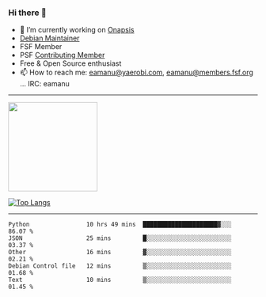 ### Hi there 👋


- 🔭 I’m currently working on [Onapsis](http://onapsis.com)
- [Debian Maintainer](https://qa.debian.org/developer.php?login=eamanu%40yaerobi.com)
- FSF Member
- PSF [Contributing Member](https://www.python.org/psf/membership/#what-membership-classes-are-there)
- Free & Open Source enthusiast 
- 📫 How to reach me: eamanu@yaerobi.com, eamanu@members.fsf.org ... IRC: eamanu

---

<img height="180em" src="https://github-readme-stats.vercel.app/api?theme=dark&username=eamanu&show_icons=true&hide_border=true&&count_private=true&include_all_commits=true" />

[![Top Langs](https://github-readme-stats.vercel.app/api/top-langs/?theme=dark&username=eamanu&layout=compact)](https://github.com/anuraghazra/github-readme-stats)

---

<!--START_SECTION:waka-->
```text
Python                10 hrs 49 mins  █████████████████████▓░░░   86.07 % 
JSON                  25 mins         █░░░░░░░░░░░░░░░░░░░░░░░░   03.37 % 
Other                 16 mins         ▓░░░░░░░░░░░░░░░░░░░░░░░░   02.21 % 
Debian Control file   12 mins         ▒░░░░░░░░░░░░░░░░░░░░░░░░   01.68 % 
Text                  10 mins         ▒░░░░░░░░░░░░░░░░░░░░░░░░   01.45 % 
```
<!--END_SECTION:waka-->

